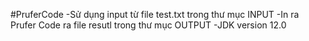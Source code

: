  #PruferCode
  -Sử dụng input từ file test.txt trong thư mục INPUT
  -In ra Prufer Code ra file resutl trong thư mục OUTPUT
  -JDK version 12.0
